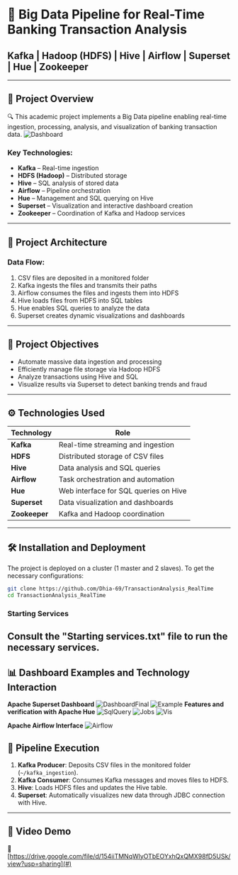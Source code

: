 # 🚀 Big Data Pipeline for Real-Time Banking Transaction Analysis
## Kafka | Hadoop (HDFS) | Hive | Airflow | Superset | Hue | Zookeeper
---
## 📸 Project Overview
🔍 This academic project implements a Big Data pipeline enabling real-time ingestion, processing, analysis, and visualization of banking transaction data.
![Dashboard](images/final_dash.png)
### Key Technologies:
- **Kafka** – Real-time ingestion
- **HDFS (Hadoop)** – Distributed storage
- **Hive** – SQL analysis of stored data
- **Airflow** – Pipeline orchestration
- **Hue** – Management and SQL querying on Hive
- **Superset** – Visualization and interactive dashboard creation
- **Zookeeper** – Coordination of Kafka and Hadoop services
---
## 📂 Project Architecture
### Data Flow:
1. CSV files are deposited in a monitored folder
2. Kafka ingests the files and transmits their paths
3. Airflow consumes the files and ingests them into HDFS
4. Hive loads files from HDFS into SQL tables
5. Hue enables SQL queries to analyze the data
6. Superset creates dynamic visualizations and dashboards
---
## 🎯 Project Objectives
- Automate massive data ingestion and processing
- Efficiently manage file storage via Hadoop HDFS
- Analyze transactions using Hive and SQL
- Visualize results via Superset to detect banking trends and fraud
---
## ⚙️ Technologies Used
| Technology  | Role                                             |
|-------------|--------------------------------------------------|
| **Kafka**   | Real-time streaming and ingestion                |
| **HDFS**    | Distributed storage of CSV files                 |
| **Hive**    | Data analysis and SQL queries                    |
| **Airflow** | Task orchestration and automation                |
| **Hue**     | Web interface for SQL queries on Hive            |
| **Superset**| Data visualization and dashboards                |
| **Zookeeper**| Kafka and Hadoop coordination                   |
---
## 🛠️ Installation and Deployment
The project is deployed on a cluster (1 master and 2 slaves). To get the necessary configurations:
```bash
git clone https://github.com/Dhia-69/TransactionAnalysis_RealTime 
cd TransactionAnalysis_RealTime
```
### Starting Services
Consult the **"Starting services.txt"** file to run the necessary services.
---
## 📊 Dashboard Examples and Technology Interaction
**Apache Superset Dashboard**
![DashboardFinal](images/final_dash.png)
![Example](images/dah.png)
**Features and verification with Apache Hue**
![SqlQuery](images/hue.jpg)
![Jobs](images/hue2.jpg)
![Vis](images/hue3.jpg)

**Apache Airflow Interface**
![Airflow](images/airflow.png)
## 🚀 Pipeline Execution
1. **Kafka Producer**: Deposits CSV files in the monitored folder (`~/kafka_ingestion`).
2. **Kafka Consumer**: Consumes Kafka messages and moves files to HDFS.
3. **Hive**: Loads HDFS files and updates the Hive table.
4. **Superset**: Automatically visualizes new data through JDBC connection with Hive.
---
## 🎥 Video Demo
🔗 [https://drive.google.com/file/d/154iiTMNqWlyOTbEOYxhQxQMX98fD5USk/view?usp=sharing](#)
